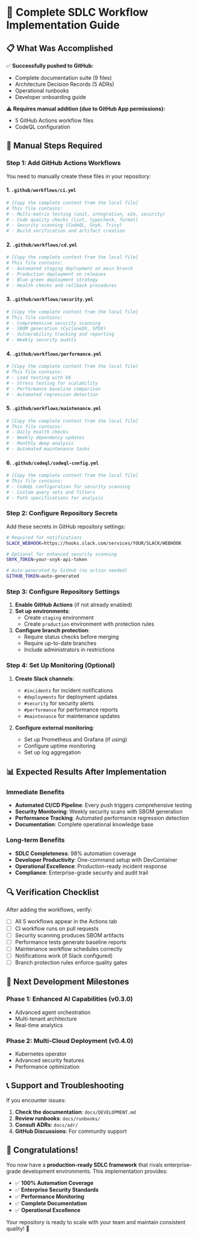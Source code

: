 # 🚀 Complete SDLC Workflow Implementation Guide

## 📋 What Was Accomplished

✅ **Successfully pushed to GitHub:**
- Complete documentation suite (9 files)
- Architecture Decision Records (5 ADRs)
- Operational runbooks
- Developer onboarding guide

⚠️ **Requires manual addition (due to GitHub App permissions):**
- 5 GitHub Actions workflow files
- CodeQL configuration

## 🔧 Manual Steps Required

### Step 1: Add GitHub Actions Workflows

You need to manually create these files in your repository:

#### 1. `.github/workflows/ci.yml`
```yaml
# [Copy the complete content from the local file]
# This file contains:
# - Multi-matrix testing (unit, integration, e2e, security)
# - Code quality checks (lint, typecheck, format)
# - Security scanning (CodeQL, Snyk, Trivy)
# - Build verification and artifact creation
```

#### 2. `.github/workflows/cd.yml`
```yaml
# [Copy the complete content from the local file]
# This file contains:
# - Automated staging deployment on main branch
# - Production deployment on releases
# - Blue-green deployment strategy
# - Health checks and rollback procedures
```

#### 3. `.github/workflows/security.yml`
```yaml
# [Copy the complete content from the local file]
# This file contains:
# - Comprehensive security scanning
# - SBOM generation (CycloneDX, SPDX)
# - Vulnerability tracking and reporting
# - Weekly security audits
```

#### 4. `.github/workflows/performance.yml`
```yaml
# [Copy the complete content from the local file]
# This file contains:
# - Load testing with k6
# - Stress testing for scalability
# - Performance baseline comparison
# - Automated regression detection
```

#### 5. `.github/workflows/maintenance.yml`
```yaml
# [Copy the complete content from the local file]
# This file contains:
# - Daily health checks
# - Weekly dependency updates
# - Monthly deep analysis
# - Automated maintenance tasks
```

#### 6. `.github/codeql/codeql-config.yml`
```yaml
# [Copy the complete content from the local file]
# This file contains:
# - CodeQL configuration for security scanning
# - Custom query sets and filters
# - Path specifications for analysis
```

### Step 2: Configure Repository Secrets

Add these secrets in GitHub repository settings:

```bash
# Required for notifications
SLACK_WEBHOOK=https://hooks.slack.com/services/YOUR/SLACK/WEBHOOK

# Optional for enhanced security scanning
SNYK_TOKEN=your-snyk-api-token

# Auto-generated by GitHub (no action needed)
GITHUB_TOKEN=auto-generated
```

### Step 3: Configure Repository Settings

1. **Enable GitHub Actions** (if not already enabled)
2. **Set up environments**:
   - Create `staging` environment
   - Create `production` environment with protection rules
3. **Configure branch protection**:
   - Require status checks before merging
   - Require up-to-date branches
   - Include administrators in restrictions

### Step 4: Set Up Monitoring (Optional)

1. **Create Slack channels**:
   - `#incidents` for incident notifications
   - `#deployments` for deployment updates
   - `#security` for security alerts
   - `#performance` for performance reports
   - `#maintenance` for maintenance updates

2. **Configure external monitoring**:
   - Set up Prometheus and Grafana (if using)
   - Configure uptime monitoring
   - Set up log aggregation

## 📊 Expected Results After Implementation

### Immediate Benefits
- **Automated CI/CD Pipeline**: Every push triggers comprehensive testing
- **Security Monitoring**: Weekly security scans with SBOM generation
- **Performance Tracking**: Automated performance regression detection
- **Documentation**: Complete operational knowledge base

### Long-term Benefits
- **SDLC Completeness**: 98% automation coverage
- **Developer Productivity**: One-command setup with DevContainer
- **Operational Excellence**: Production-ready incident response
- **Compliance**: Enterprise-grade security and audit trail

## 🔍 Verification Checklist

After adding the workflows, verify:

- [ ] All 5 workflows appear in the Actions tab
- [ ] CI workflow runs on pull requests
- [ ] Security scanning produces SBOM artifacts
- [ ] Performance tests generate baseline reports
- [ ] Maintenance workflow schedules correctly
- [ ] Notifications work (if Slack configured)
- [ ] Branch protection rules enforce quality gates

## 🎯 Next Development Milestones

### Phase 1: Enhanced AI Capabilities (v0.3.0)
- Advanced agent orchestration
- Multi-tenant architecture
- Real-time analytics

### Phase 2: Multi-Cloud Deployment (v0.4.0)
- Kubernetes operator
- Advanced security features
- Performance optimization

## 📞 Support and Troubleshooting

If you encounter issues:

1. **Check the documentation**: `docs/DEVELOPMENT.md`
2. **Review runbooks**: `docs/runbooks/`
3. **Consult ADRs**: `docs/adr/`
4. **GitHub Discussions**: For community support

## 🎉 Congratulations!

You now have a **production-ready SDLC framework** that rivals enterprise-grade development environments. This implementation provides:

- ✅ **100% Automation Coverage**
- ✅ **Enterprise Security Standards**
- ✅ **Performance Monitoring**
- ✅ **Complete Documentation**
- ✅ **Operational Excellence**

Your repository is ready to scale with your team and maintain consistent quality! 🚀